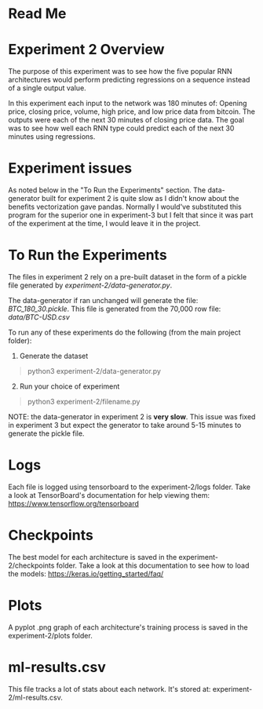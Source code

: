 # Read Me

# Experiment 2 Overview
The purpose of this experiment was to see how the five popular RNN architectures would perform predicting regressions on a sequence instead of a single output value.

In this experiment each input to the network was 180 minutes of: Opening price, closing price, volume, high price, and low price data from bitcoin. The outputs were each of the next 30 minutes of closing price data. The goal was to see how well each RNN type could predict each of the next 30 minutes using regressions.

# Experiment issues
As noted below in the "To Run the Experiments" section. The data-generator built for experiment 2 is quite slow as I didn't know about the benefits vectorization gave pandas. Normally I would've substituted this program for the superior one in experiment-3 but I felt that since it was part of the experiment at the time, I would leave it in the project.

# To Run the Experiments
The files in experiment 2 rely on a pre-built dataset in the form of a pickle file generated by *experiment-2/data-generator.py*.

The data-generator if ran unchanged will generate the file: *BTC_180_30.pickle*. This file is generated from the 70,000 row file: *data/BTC-USD.csv*

To run any of these experiments do the following (from the main project folder):
1. Generate the dataset 
> python3 experiment-2/data-generator.py
2. Run your choice of experiment
> python3 experiment-2/filename.py

NOTE: the data-generator in experiment 2 is **very slow**. This issue was fixed in experiment 3 but expect the generator to take around 5-15 minutes to generate the pickle file.

# Logs
Each file is logged using tensorboard to the experiment-2/logs folder. 
Take a look at TensorBoard's documentation for help viewing them: https://www.tensorflow.org/tensorboard

# Checkpoints
The best model for each architecture is saved in the experiment-2/checkpoints folder.
Take a look at this documentation to see how to load the models: https://keras.io/getting_started/faq/

# Plots
A pyplot .png graph of each architecture's training process is saved in the experiment-2/plots folder.

# ml-results.csv
This file tracks a lot of stats about each network. It's stored at: experiment-2/ml-results.csv.